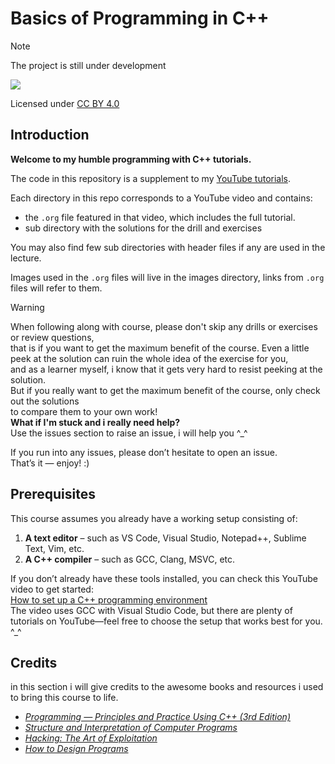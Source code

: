 # Basics of Programming in C++

> [!NOTE]
> The project is still under development  
>  
> ![](https://geps.dev/progress/6)


Licensed under [CC BY 4.0](https://creativecommons.org/licenses/by/4.0/)

## Introduction
**Welcome to my humble programming with C++ tutorials.**

The code in this repository is a supplement to my [YouTube tutorials](https://www.youtube.com/@yousefghazy).

Each directory in this repo corresponds to a YouTube video and contains:  

- the `.org` file featured in that video, which includes the full tutorial.  
- sub directory with the solutions for the drill and exercises  

You may also find few sub directories with header files if any are used in the lecture.  

Images used in the `.org` files will live in the images directory, links from `.org` files will refer to them.

> [!Warning]  
> When following along with course, please don't skip any drills or exercises or review questions,  
> that is if you want to get the maximum benefit of the course.
> Even a little peek at the solution can ruin the whole idea of the exercise for you,  
> and as a learner myself, i know that it gets very hard to resist peeking at the solution.  
> But if you really want to get the maximum benefit of the course, only check out the solutions  
> to compare them to your own work!  
> **What if I'm stuck and i really need help?**  
> Use the issues section to raise an issue, i will help you ^_^

If you run into any issues, please don’t hesitate to open an issue.  
That’s it — enjoy! :)

## Prerequisites

This course assumes you already have a working setup consisting of:

1. **A text editor** – such as VS Code, Visual Studio, Notepad++, Sublime Text, Vim, etc.  
2. **A C++ compiler** – such as GCC, Clang, MSVC, etc.

If you don’t already have these tools installed, you can check this YouTube video to get started:  
[How to set up a C++ programming environment](https://www.youtube.com/watch?v=DMWD7wfhgNY&t=135s)  
The video uses GCC with Visual Studio Code, but there are plenty of tutorials on YouTube—feel free to choose the setup that works best for you. ^_^

## Credits
in this section i will give credits to the awesome books and resources i used to bring this course to life.

- [*Programming — Principles and Practice Using C++ (3rd Edition)*](https://www.stroustrup.com/programming.html)
- [*Structure and Interpretation of Computer Programs*](https://www.goodreads.com/book/show/43713.Structure_and_Interpretation_of_Computer_Programs)
- [*Hacking: The Art of Exploitation*](https://www.amazon.eg/-/en/Hacking-Art-Exploitation-Jon-Erickson/dp/1593271441)
- [*How to Design Programs*](https://htdp.org/)

